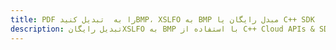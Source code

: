 ---title: PDF را به  تبدیل کنیدBMP، XSLFO به BMP مبدل رایگان یا C++ SDKdescription: تبدیل رایگانXSLFO به BMP با استفاده از C++ Cloud APIs & SDK همچنین اسناد PDF را در Cloud ایجاد، ویرایش و رندر کنید.---